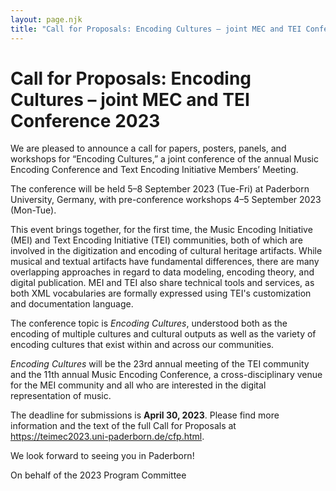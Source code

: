 ```yaml
---
layout: page.njk
title: "Call for Proposals: Encoding Cultures – joint MEC and TEI Conference 2023"
---
```

# Call for Proposals: Encoding Cultures – joint MEC and TEI Conference 2023
We are pleased to announce a call for papers, posters, panels, and workshops for “Encoding Cultures,” a joint conference of the annual Music Encoding Conference and Text Encoding Initiative Members’ Meeting.


The conference will be held 5–8 September 2023 (Tue-Fri) at Paderborn University, Germany, with pre-conference workshops 4–5 September 2023 (Mon-Tue).


This event brings together, for the first time, the Music Encoding Initiative (MEI) and Text Encoding Initiative (TEI) communities, both of which are involved in the digitization and encoding of cultural heritage artifacts. While musical and textual artifacts have fundamental differences, there are many overlapping approaches in regard to data modeling, encoding theory, and digital publication. MEI and TEI also share technical tools and services, as both XML vocabularies are formally expressed using TEI's customization and documentation language.


The conference topic is *Encoding Cultures*, understood both as the encoding of multiple cultures and cultural outputs as well as the variety of encoding cultures that exist within and across our communities.


*Encoding Cultures* will be the 23rd annual meeting of the TEI community and the 11th annual Music Encoding Conference, a cross-disciplinary venue for the MEI community and all who are interested in the digital representation of music.


The deadline for submissions is **April 30, 2023**. Please find more information and the text of the full Call for Proposals at <https://teimec2023.uni-paderborn.de/cfp.html>.


We look forward to seeing you in Paderborn!


On behalf of the 2023 Program Committee

